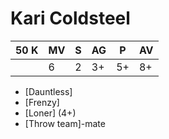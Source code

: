 # Kari Coldsteel
| 50 K  | MV | S | AG | P | AV |
| --- | --- | --- | --- | --- | --- |
| | 6 | 2 | 3+ | 5+ | 8+ |

* [Dauntless]
* [Frenzy]
* [Loner] (4+)
* [Throw team]-mate